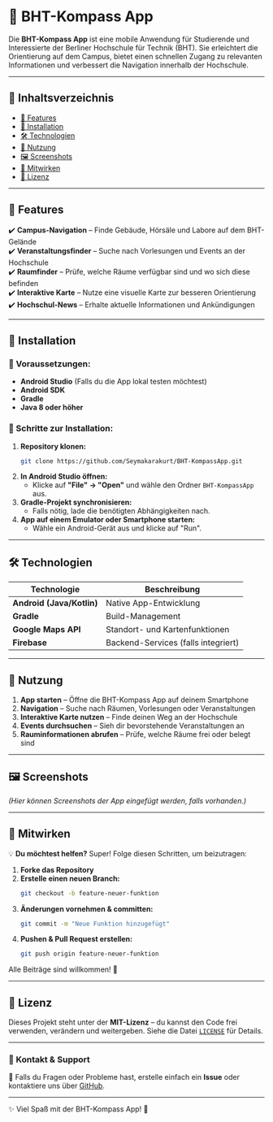 # 📍 BHT-Kompass App

Die **BHT-Kompass App** ist eine mobile Anwendung für Studierende und Interessierte der Berliner Hochschule für Technik (BHT). Sie erleichtert die Orientierung auf dem Campus, bietet einen schnellen Zugang zu relevanten Informationen und verbessert die Navigation innerhalb der Hochschule.

---

## 📌 Inhaltsverzeichnis
- [🚀 Features](#-features)
- [📲 Installation](#-installation)
- [🛠️ Technologien](#-technologien)
- [📖 Nutzung](#-nutzung)
- [🖼️ Screenshots](#-screenshots)
- [🔄 Mitwirken](#-mitwirken)
- [📄 Lizenz](#-lizenz)

---

## 🚀 Features
✔️ **Campus-Navigation** – Finde Gebäude, Hörsäle und Labore auf dem BHT-Gelände  
✔️ **Veranstaltungsfinder** – Suche nach Vorlesungen und Events an der Hochschule  
✔️ **Raumfinder** – Prüfe, welche Räume verfügbar sind und wo sich diese befinden  
✔️ **Interaktive Karte** – Nutze eine visuelle Karte zur besseren Orientierung  
✔️ **Hochschul-News** – Erhalte aktuelle Informationen und Ankündigungen  

---

## 📲 Installation

### 🔹 Voraussetzungen:
- **Android Studio** (Falls du die App lokal testen möchtest)
- **Android SDK**
- **Gradle**
- **Java 8 oder höher**

### 🔹 Schritte zur Installation:
1. **Repository klonen:**  
   ```bash
   git clone https://github.com/Seymakarakurt/BHT-KompassApp.git
   ```
2. **In Android Studio öffnen:**  
   - Klicke auf **"File" → "Open"** und wähle den Ordner `BHT-KompassApp` aus.
3. **Gradle-Projekt synchronisieren:**  
   - Falls nötig, lade die benötigten Abhängigkeiten nach.
4. **App auf einem Emulator oder Smartphone starten:**  
   - Wähle ein Android-Gerät aus und klicke auf "Run".

---

## 🛠️ Technologien
| Technologie | Beschreibung |
|------------|-------------|
| **Android (Java/Kotlin)** | Native App-Entwicklung |
| **Gradle** | Build-Management |
| **Google Maps API** | Standort- und Kartenfunktionen |
| **Firebase** | Backend-Services (falls integriert) |

---

## 📖 Nutzung
1. **App starten** – Öffne die BHT-Kompass App auf deinem Smartphone  
2. **Navigation** – Suche nach Räumen, Vorlesungen oder Veranstaltungen  
3. **Interaktive Karte nutzen** – Finde deinen Weg an der Hochschule  
4. **Events durchsuchen** – Sieh dir bevorstehende Veranstaltungen an  
5. **Rauminformationen abrufen** – Prüfe, welche Räume frei oder belegt sind  

---

## 🖼️ Screenshots
*(Hier können Screenshots der App eingefügt werden, falls vorhanden.)*

---

## 🔄 Mitwirken

💡 **Du möchtest helfen?** Super! Folge diesen Schritten, um beizutragen:

1. **Forke das Repository**
2. **Erstelle einen neuen Branch:**  
   ```bash
   git checkout -b feature-neuer-funktion
   ```
3. **Änderungen vornehmen & committen:**  
   ```bash
   git commit -m "Neue Funktion hinzugefügt"
   ```
4. **Pushen & Pull Request erstellen:**  
   ```bash
   git push origin feature-neuer-funktion
   ```

Alle Beiträge sind willkommen! 🎉

---

## 📄 Lizenz
Dieses Projekt steht unter der **MIT-Lizenz** – du kannst den Code frei verwenden, verändern und weitergeben. Siehe die Datei [`LICENSE`](./LICENSE) für Details.

---

### 📧 Kontakt & Support
📌 Falls du Fragen oder Probleme hast, erstelle einfach ein **Issue** oder kontaktiere uns über [GitHub](https://github.com/Seymakarakurt/BHT-KompassApp/issues).  

---

✨ Viel Spaß mit der BHT-Kompass App! 🚀
